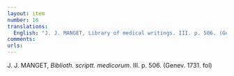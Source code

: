 ```yaml
---
layout: item
number: 16
translations:
  English: "J. J. MANGET, Library of medical writings. III. p. 506. (Geneva, 1731. Subsequent editions.) [Trans. J. Bain]"
comments:
urls:
---
```


J. J. MANGET, <em>Biblioth. scriptt. medicorum</em>. III. p. 506. (Genev. 1731. fol)
